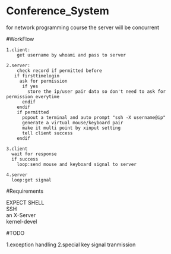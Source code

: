 # Conference_System
for network programming course
the server will be concurrent

#WorkFlow
```
1.client:  
    get username by whoami and pass to server

2.server:  
	check record if permitted before  
   if firsttimelogin  
     ask for permission  
      if yes  
        store the ip/user pair data so don't need to ask for permission everytime  
      endif
    endif
    if permitted  
      popout a terminal and auto prompt "ssh -X username@ip"  
      generate a virtual mouse/keyboard pair  
      make it multi point by xinput setting  
      tell client success  
    endif  

3.client  
  wait for response  
  if success  
    loop:send mouse and keyboard signal to server  

4.server  
  loop:get signal  
```
#Requirements

EXPECT SHELL  
SSH  
an X-Server  
kernel-devel

#TODO

1.exception handling
2.special key signal tranmission
